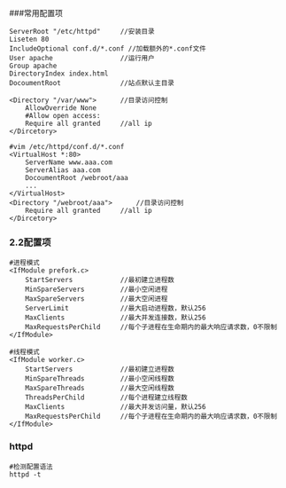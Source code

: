 ###常用配置项

    ServerRoot "/etc/httpd"     //安装目录
    Liseten 80
    IncludeOptional conf.d/*.conf //加载额外的*.conf文件
    User apache                 //运行用户
    Group apache
    DirectoryIndex index.html
    DocoumentRoot               //站点默认主目录
    
    <Directory "/var/www">      //目录访问控制
        AllowOverride None      
        #Allow open access:
        Require all granted     //all ip
    </Dircetory>
    
    #vim /etc/httpd/conf.d/*.conf
    <VirtualHost *:80>
        ServerName www.aaa.com
        ServerAlias aaa.com
        DocoumentRoot /webroot/aaa
        ...
    </VirtualHost>
    <Directory "/webroot/aaa">      //目录访问控制
        Require all granted     //all ip
    </Dircetory>
    
### 2.2配置项

    #进程模式
    <IfModule prefork.c>
        StartServers            //最初建立进程数
        MinSpareServers         //最小空闲进程
        MaxSpareServers         //最大空闲进程
        ServerLimit             //最大启动进程数，默认256
        MaxClients              //最大并发连接数，默认256
        MaxRequestsPerChild     //每个子进程在生命期内的最大响应请求数，0不限制
    </IfModule>
    
    #线程模式
    <IfModule worker.c>
        StartServers            //最初建立进程数
        MinSpareThreads         //最小空闲线程数
        MaxSpareThreads         //最大空闲线程数
        ThreadsPerChild         //每个进程建立线程数
        MaxClients              //最大并发访问量，默认256
        MaxRequestsPerChild     //每个子进程在生命期内的最大响应请求数，0不限制
    </IfModule>
    
### httpd

    #检测配置语法
    httpd -t 